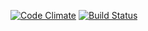 [![Code Climate](https://codeclimate.com/github/Soll/flashcards/badges/gpa.svg)](https://codeclimate.com/github/Soll/flashcards)
[![Build Status](https://travis-ci.org/Soll/flashcards.svg?branch=master)](https://travis-ci.org/Soll/flashcards)
